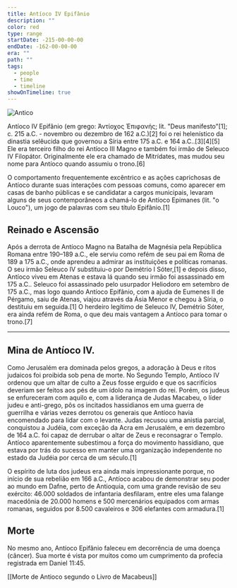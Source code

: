 ```yaml
---
title: Antíoco IV Epifânio
description: ""
color: red
type: range
startDate: -215-00-00-00
endDate: -162-00-00-00
era: ""
path: ""
tags:
  - people
  - time
  - timeline
showOnTimeline: true
---
```

![Antico](https://upload.wikimedia.org/wikipedia/commons/thumb/8/8b/Antiochus_IV_Epiphanes_-_Altes_Museum_-_Berlin_-_Germany_2017.jpg/200px-Antiochus_IV_Epiphanes_-_Altes_Museum_-_Berlin_-_Germany_2017.jpg)

Antíoco IV Epifânio (em grego: Άντίοχος Έπιφανής; lit. "Deus manifesto"[1]; c. 215 a.C. - novembro ou dezembro de 162 a.C.)[2] foi o rei helenístico da dinastia selêucida que governou a Síria entre 175 a.C. e 164 a.C..[3][4][5] Ele era terceiro filho do rei Antíoco III Magno e também foi irmão de Seleuco IV Filopátor. Originalmente ele era chamado de Mitrídates, mas mudou seu nome para Antíoco quando assumiu o trono.[6]

O comportamento frequentemente excêntrico e as ações caprichosas de Antíoco durante suas interações com pessoas comuns, como aparecer em casas de banho públicas e se candidatar a cargos municipais, levaram alguns de seus contemporâneos a chamá-lo de Antíoco Epimanes (lit. "o Louco"), um jogo de palavras com seu título Epifânio.[1]

## Reinado e Ascensão

Após a derrota de Antíoco Magno na Batalha de Magnésia pela República Romana entre 190–189 a.C., ele serviu como refém de seu pai em Roma de 189 a 175 a.C., onde aprendeu a admirar as instituições e políticas romanas. O seu irmão Seleuco IV substituiu-o por Demétrio I Sóter,[1] e depois disso, Antíoco viveu em Atenas e estava lá quando seu irmão foi assassinado em 175 a.C.. Seleuco foi assassinado pelo usurpador Heliodoro em setembro de 175 a.C., mas logo quando Antíoco Epifânio, com a ajuda de Eumenes II de Pérgamo, saiu de Atenas, viajou através da Ásia Menor e chegou à Síria, o destituiu em seguida.[1] O herdeiro legítimo de Seleuco IV, Demétrio Sóter, era ainda refém de Roma, o que deu mais vantagem a Antíoco para tomar o trono.[7]

---


## Mina de Antíoco IV.

Como Jerusalém era dominada pelos gregos, a adoração à Deus e ritos judaicos foi proibida sob pena de morte. No Segundo Templo, Antíoco IV ordenou que um altar de culto a Zeus fosse erguido e que os sacrifícios deveriam ser feitos aos pés de um ídolo na imagem do rei. Porém, os judeus se enfureceram com aquilo e, com a liderança de Judas Macabeu, o líder judeu e anti-grego, pôs os incitados hassidianos em uma guerra de guerrilha e várias vezes derrotou os generais que Antíoco havia encomendado para lidar com o levante. Judas recusou uma anistia parcial, conquistou a Judéia, com exceção da Acra em Jerusalém, e em dezembro de 164 a.C. foi capaz de derrubar o altar de Zeus e reconsagrar o Templo. Antíoco aparentemente subestimou a força do movimento hassidiano, que estava por trás do sucesso em manter uma organização independente no estado da Judéia por cerca de um século.[1]

O espírito de luta dos judeus era ainda mais impressionante porque, no início de sua rebelião em 166 a.C., Antíoco acabou de demonstrar seu poder ao mundo em Dafne, perto de Antioquia, com uma grande revisão de seu exército: 46.000 soldados de infantaria desfilaram, entre eles uma falange macedônia de 20.000 homens e 500 mercenários equipados com armas romanas, seguidos por 8.500 cavaleiros e 306 elefantes com armadura.[1]

## Morte
No mesmo ano, Antíoco Epifânio faleceu em decorrência de uma doença (câncer). Sua morte é vista por muitos como um cumprimento da profecia registrada em Daniel 11:45.

[[Morte de Antioco segundo o Livro de Macabeus]]
